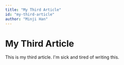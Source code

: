 ```yaml
---
title: "My Third Article"
id: "my-third-article"
author: "Minji Han"
---
```


# My Third Article

This is my third article. I'm sick and tired of writing this.
